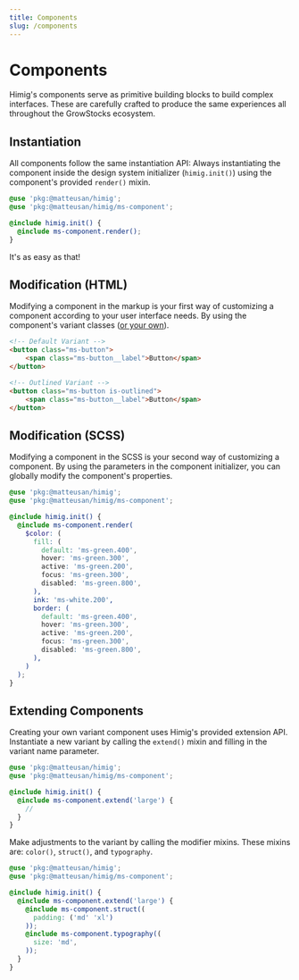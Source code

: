 ```yaml
---
title: Components
slug: /components
---
```

# Components
Himig's components serve as primitive building blocks to build complex interfaces. These are carefully crafted to produce
the same experiences all throughout the GrowStocks ecosystem.

## Instantiation
All components follow the same instantiation API: Always instantiating the component inside the design system
initializer (`himig.init()`) using the component's provided `render()` mixin.

```scss
@use 'pkg:@matteusan/himig';
@use 'pkg:@matteusan/himig/ms-component';

@include himig.init() {
  @include ms-component.render();
}
```

It's as easy as that!

## Modification (HTML)
Modifying a component in the markup is your first way of customizing a component according to your user interface needs. By using the component's variant classes ([or your own](#extending-components)).
```html
<!-- Default Variant -->
<button class="ms-button">
    <span class="ms-button__label">Button</span>
</button>

<!-- Outlined Variant -->
<button class="ms-button is-outlined">
    <span class="ms-button__label">Button</span>
</button>
```

## Modification (SCSS)
Modifying a component in the SCSS is your second way of customizing a component. By using the parameters in the component initializer, you can globally modify the component's properties.
```scss
@use 'pkg:@matteusan/himig';
@use 'pkg:@matteusan/himig/ms-component';

@include himig.init() {
  @include ms-component.render(
    $color: (
      fill: (
        default: 'ms-green.400',
        hover: 'ms-green.300',
        active: 'ms-green.200',
        focus: 'ms-green.300',
        disabled: 'ms-green.800',
      ),
      ink: 'ms-white.200',
      border: (
        default: 'ms-green.400',
        hover: 'ms-green.300',
        active: 'ms-green.200',
        focus: 'ms-green.300',
        disabled: 'ms-green.800',
      ),
    )
  );
}
```

## Extending Components
Creating your own variant component uses Himig's provided extension API. Instantiate a new variant by calling the `extend()` mixin and filling in the variant name parameter.

```scss
@use 'pkg:@matteusan/himig';
@use 'pkg:@matteusan/himig/ms-component';

@include himig.init() {
  @include ms-component.extend('large') {
    //
  }
}
```

Make adjustments to the variant by calling the modifier mixins. These mixins are: `color()`, `struct()`, and `typography`.

```scss
@use 'pkg:@matteusan/himig';
@use 'pkg:@matteusan/himig/ms-component';

@include himig.init() {
  @include ms-component.extend('large') {
    @include ms-component.struct((
      padding: ('md' 'xl')
    ));
    @include ms-component.typography((
      size: 'md',
    ));
  }
}
```